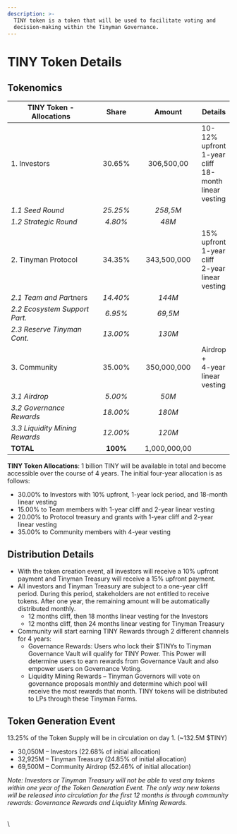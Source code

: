 ```yaml
---
description: >-
  TINY token is a token that will be used to facilitate voting and
  decision-making within the Tinyman Governance.
---
```


# TINY Token Details

## Tokenomics

<table><thead><tr><th width="289">TINY Token - Allocations</th><th width="111" align="center">Share</th><th width="135" align="center">Amount</th><th>Details</th></tr></thead><tbody><tr><td>1. Investors</td><td align="center">30.65%</td><td align="center">306,500,00</td><td>10-12% upfront <br>1-year cliff <br>18-month linear vesting</td></tr><tr><td>     <em>1.1 Seed Round</em></td><td align="center">     <em>25.25%</em></td><td align="center">     <em>258,5M</em></td><td></td></tr><tr><td>     <em>1.2 Strategic Round</em></td><td align="center">     <em>4.80%</em></td><td align="center">     <em>48M</em></td><td></td></tr><tr><td>2. Tinyman Protocol</td><td align="center">34.35%</td><td align="center">343,500,000</td><td>15% upfront <br>1-year cliff <br>2-year linear vesting</td></tr><tr><td>     <em>2.1 Team and Par</em>tners</td><td align="center">     <em>14.40%</em></td><td align="center">     <em>144M</em></td><td></td></tr><tr><td>     <em>2.2 Ecosystem Support Part.</em></td><td align="center">     <em>6.95%</em></td><td align="center">     <em>69,5M</em></td><td></td></tr><tr><td>     <em>2.3 Reserve Tinyman Cont.</em></td><td align="center">     <em>13.00%</em></td><td align="center">     <em>130M</em></td><td></td></tr><tr><td>3. Community</td><td align="center">35.00%</td><td align="center">350,000,000</td><td>Airdrop<br>+<br>4-year linear vesting</td></tr><tr><td>     <em>3.1 Airdrop</em></td><td align="center">     <em>5.00%</em></td><td align="center">     <em>50M</em></td><td></td></tr><tr><td>     <em>3.2 Governance Rewards</em></td><td align="center">     <em>18.00%</em></td><td align="center">     <em>180M</em></td><td></td></tr><tr><td>     <em>3.3 Liquidity Mining Rewards</em></td><td align="center">     <em>12.00%</em></td><td align="center">     <em>120M</em></td><td></td></tr><tr><td><strong>TOTAL</strong></td><td align="center"><strong>100%</strong></td><td align="center">1,000,000,00</td><td></td></tr></tbody></table>

**TINY Token Allocations**: 1 billion TINY will be available in total and become accessible over the course of 4 years. The initial four-year allocation is as follows:

* 30.00% to Investors with 10% upfront, 1-year lock period, and 18-month linear vesting
* 15.00% to Team members with 1-year cliff and 2-year linear vesting
* 20.00% to Protocol treasury and grants with 1-year cliff and 2-year linear vesting
* 35.00% to Community members with 4-year vesting

## Distribution Details

* With the token creation event, all investors will receive a 10% upfront payment and Tinyman Treasury will receive a 15% upfront payment.
* All investors and Tinyman Treasury are subject to a one-year cliff period. During this period, stakeholders are not entitled to receive tokens. After one year, the remaining amount will be automatically distributed monthly.
  * 12 months cliff, then 18 months linear vesting for the Investors
  * 12 months cliff, then 24 months linear vesting for Tinyman Treasury
* Community will start earning TINY Rewards through 2 different channels for 4 years:
  * Governance Rewards: Users who lock their $TINYs to Tinyman Governance Vault will qualify for TINY Power. This Power will determine users to earn rewards from Governance Vault and also empower users on Governance Voting.
  * Liquidity Mining Rewards – Tinyman Governors will vote on governance proposals monthly and determine which pool will receive the most rewards that month. TINY tokens will be distributed to LPs through these Tinyman Farms.



## Token Generation Event

13.25% of the Token Supply will be in circulation on day 1. (\~132.5M $TINY)

* 30,050M – Investors (22.68% of initial allocation)
* 32,925M – Tinyman Treasury (24.85% of initial allocation)
* 69,500M – Community Airdrop (52.46% of initial allocation)

_Note: Investors or Tinyman Treasury will not be able to vest any tokens within one year of the Token Generation Event. The only way new tokens will be released into circulation for the first 12 months is through community rewards: Governance Rewards and Liquidity Mining Rewards._

\
\





